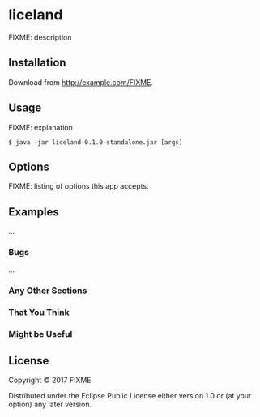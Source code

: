 # liceland

FIXME: description

## Installation

Download from http://example.com/FIXME.

## Usage

FIXME: explanation

    $ java -jar liceland-0.1.0-standalone.jar [args]

## Options

FIXME: listing of options this app accepts.

## Examples

...

### Bugs

...

### Any Other Sections
### That You Think
### Might be Useful

## License

Copyright © 2017 FIXME

Distributed under the Eclipse Public License either version 1.0 or (at
your option) any later version.
